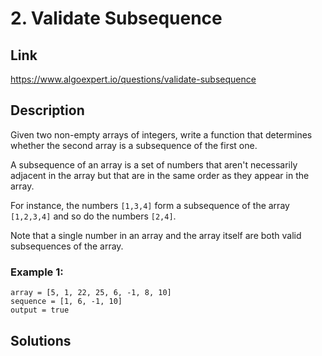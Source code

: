 # 2. Validate Subsequence

## Link
https://www.algoexpert.io/questions/validate-subsequence

## Description

Given two non-empty arrays of integers, write a function that determines whether the second array is a subsequence of the first one.

A subsequence of an array is a set of numbers that aren't necessarily adjacent in the array but that are in the same order as they appear in the array. 

For instance, the numbers `[1,3,4]` form a subsequence of the array `[1,2,3,4]` and so do the numbers `[2,4]`.

Note that a single number in an array and the array itself are both valid subsequences of the array.

### Example 1:
```
array = [5, 1, 22, 25, 6, -1, 8, 10]
sequence = [1, 6, -1, 10]
output = true
```

## Solutions
